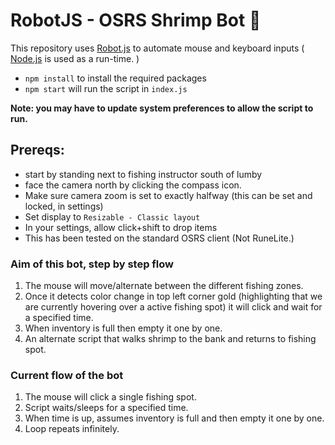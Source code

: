 # RobotJS - OSRS Shrimp Bot 🦐

This repository uses [Robot.js](https://robotjs.io/) to automate mouse and keyboard inputs ( [Node.js](https://nodejs.org/en) is used as a run-time. )

- `npm install` to install the required packages
- `npm start` will run the script in `index.js`

**Note: you may have to update system preferences to allow the script to run.**

## Prereqs:

- start by standing next to fishing instructor south of lumby
- face the camera north by clicking the compass icon.
- Make sure camera zoom is set to exactly halfway (this can be set and locked, in settings)
- Set display to `Resizable - Classic layout`
- In your settings, allow click+shift to drop items
- This has been tested on the standard OSRS client (Not RuneLite.)

### Aim of this bot, step by step flow

1. The mouse will move/alternate between the different fishing zones.
2. Once it detects color change in top left corner gold (highlighting that we are currently hovering over a active fishing spot) it will click and wait for a specified time.
3. When inventory is full then empty it one by one.
4. An alternate script that walks shrimp to the bank and returns to fishing spot.

### Current flow of the bot

1. The mouse will click a single fishing spot.
2. Script waits/sleeps for a specified time.
3. When time is up, assumes inventory is full and then empty it one by one.
4. Loop repeats infinitely.
